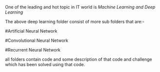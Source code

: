 One of the leading and hot topic in IT world is *Machine Learning and Deep Learning*

The above deep learning folder consist of more sub folders that are:-

#Artificial Neural Network

#Convolutional Neural Network

#Recurrent Neural Network

all folders contain code and some description of that code and challenge which has been solved using that code.
